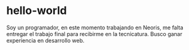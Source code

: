 # hello-world
Soy un programador, en este momento trabajando en Neoris, me falta entregar el trabajo final para recibirme en la tecnicatura. Busco ganar experiencia en desarrollo web.
